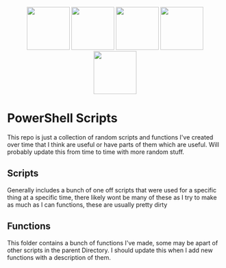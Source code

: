 <p align="center"> 
    <img src="https://media.tenor.com/dc1V2uGIXgAAAAAj/seseren-blue-archive.gif" width="100"/> 
    <img src="https://media.tenor.com/dc1V2uGIXgAAAAAj/seseren-blue-archive.gif" width="100"/> 
    <img src="https://media.tenor.com/dc1V2uGIXgAAAAAj/seseren-blue-archive.gif" width="100"/> 
    <img src="https://media.tenor.com/dc1V2uGIXgAAAAAj/seseren-blue-archive.gif" width="100"/> 
    <img src="https://media.tenor.com/dc1V2uGIXgAAAAAj/seseren-blue-archive.gif" width="100"/> 
</p>

# PowerShell Scripts
This repo is just a collection of random scripts and functions I've created over time that I think are useful or have parts of them which are useful. Will probably update this from time to time with more random stuff.

## Scripts
Generally includes a bunch of one off scripts that were used for a specific thing at a specific time, there likely wont be many of these as I try to make as much as I can functions, these are usually pretty dirty

## Functions
This folder contains a bunch of functions I've made, some may be apart of other scripts in the parent Directory. I should update this when I add new functions with a description of them.
